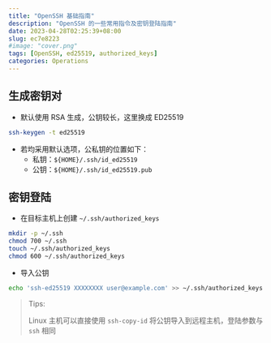 ```yaml
---
title: "OpenSSH 基础指南"
description: "OpenSSH 的一些常用指令及密钥登陆指南"
date: 2023-04-28T02:25:39+08:00
slug: ec7e8223
#image: "cover.png"
tags: [OpenSSH, ed25519, authorized_keys]
categories: Operations
---
```


## 生成密钥对

- 默认使用 RSA 生成，公钥较长，这里换成 ED25519

```bash
ssh-keygen -t ed25519
```

- 若均采用默认选项，公私钥的位置如下：
    - 私钥：`${HOME}/.ssh/id_ed25519`
    - 公钥：`${HOME}/.ssh/id_ed25519.pub`

## 密钥登陆

- 在目标主机上创建 `~/.ssh/authorized_keys`

```bash
mkdir -p ~/.ssh
chmod 700 ~/.ssh
touch ~/.ssh/authorized_keys
chmod 600 ~/.ssh/authorized_keys
```

- 导入公钥

```bash
echo 'ssh-ed25519 XXXXXXXX user@example.com' >> ~/.ssh/authorized_keys
```

> Tips:
>
> Linux 主机可以直接使用 `ssh-copy-id` 将公钥导入到远程主机，登陆参数与 `ssh` 相同